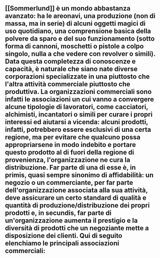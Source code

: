 [[Sommerlund]] è un mondo abbastanza avanzato: ha le areonavi, una produzione (non di massa, ma in serie) di alcuni oggetti magici di uso quotidiano, una comprensione basica della polvere da sparo e del suo funzionamento (sotto forma di cannoni, moschetti o pistole a colpo singolo, nulla a che vedere con revolver o simili). Data questa completezza di conoscenze e capacità, è naturale che siano nate diverse corporazioni specializzate in una piuttosto che l'altra attività commerciale piuttosto che produttiva. 
La organizzazioni commerciali sono infatti le associazioni un cui vanno a convergere alcune tipologie di lavoratori, come cacciatori, alchimisti, incantatori o simili per curare i propri interessi ed aiutarsi a vicenda: alcuni prodotti, infatti, potrebbero essere esclusivi di una certa regione, ma per evitare che qualcuno possa appropriarsene in modo indebito e portare questo prodotto al di fuori della regione di provenienza, l'organizzazione ne cura la distribuzione. Far parte di una di esse è, in primis, quasi sempre sinonimo di affidabilità: un negozio o un commerciante, per far parte dell'organizzazione associata alla sua attività, deve assicurare un certo standard di qualità e quantità di produzione/distribuzione dei propri prodotti e, in secundis, far parte di un'organizzazione aumenta il prestigio e la diversità di prodotti che un negoziante mette a disposizione dei clienti. 
Qui di seguito elenchiamo le principali associazioni commerciali:
- 